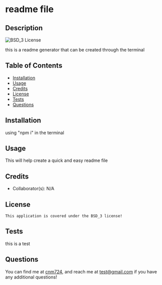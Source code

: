 
  # readme file
  ## Description

  ![BSD_3 License](https://img.shields.io/badge/license-BSD_3-833AB4)

  this is a readme generator that can be created through the terminal

  ## Table of Contents 

  - [Installation](#installation)
  - [Usage](#usage)
  - [Credits](#credits)
  - [License](#license)
  - [Tests](#tests)
  - [Questions](#questions)
  
  ## Installation
  using "npm i" in the terminal


  ## Usage 
  This will help create a quick and easy readme file

  ## Credits
  * Collaborator(s): N/A

   ## License
    This application is covered under the BSD_3 license!

  ## Tests
  this is a test

  ## Questions
  You can find me at [cnm724](https://github.com/cnm724), and reach me at [test@gmail.com](mailto:test@gmail.com) if you have any additional questions!